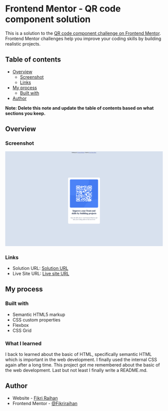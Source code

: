 # Frontend Mentor - QR code component solution

This is a solution to the [QR code component challenge on Frontend Mentor](https://www.frontendmentor.io/challenges/qr-code-component-iux_sIO_H). Frontend Mentor challenges help you improve your coding skills by building realistic projects.

## Table of contents

- [Overview](#overview)
  - [Screenshot](#screenshot)
  - [Links](#links)
- [My process](#my-process)
  - [Built with](#built-with)
- [Author](#author)

**Note: Delete this note and update the table of contents based on what sections you keep.**

## Overview

### Screenshot

![](./images/result-desktop.png)

### Links

- Solution URL: [Solution URL](https://github.com/Fikriraihan/qr-code-component-main)
- Live Site URL: [Live site URL](https://fikriraihan.github.io/qr-code-component-main/)

## My process

### Built with

- Semantic HTML5 markup
- CSS custom properties
- Flexbox
- CSS Grid

### What I learned

I back to learned about the basic of HTML, specifically semantic HTML which is important in the web development. I finally used the internal CSS again after a long time. This project got me remembered about the basic of the web development. Last but not least I finally write a README.md.

## Author

- Website - [Fikri Raihan](https://fikri-portofolio.netlify.app/)
- Frontend Mentor - [@Fikriraihan](https://www.frontendmentor.io/profile/Fikriraihan)
